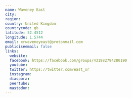 ```yaml
---
name: Waveney East
city:
region:
country: United Kingdom
countrycode: gb
latitude: 52.4512
longitude: 1.5744
email: xrwaveneyeast@protonmail.com
publiciseemail: false
links:
  website:
  facebook: https://facebook.com/groups/431982794280190
  youtube:
  twitter: https://twitter.com/east_xr
  instagram:
  diaspora:
  peertube:
  mastodon:
---
```

